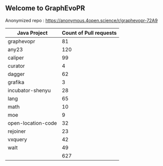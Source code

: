 ## Welcome to GraphEvoPR

Anonymized repo : https://anonymous.4open.science/r/graphevopr-72A9

<table class="tg">
<thead>
  <tr>
    <th class="tg-7zrl">Java Project</th>
    <th class="tg-7zrl">Count of Pull requests</th>
  </tr>
</thead>
<tbody>
  <tr>
    <td class="tg-7zrl">graphevopr</td>
    <td class="tg-7zrl">81</td>
  </tr>
  <tr>
    <td class="tg-7zrl">any23</td>
    <td class="tg-7zrl">120</td>
  </tr>
  <tr>
    <td class="tg-7zrl">caliper</td>
    <td class="tg-7zrl">99</td>
  </tr>
  <tr>
    <td class="tg-7zrl">curator</td>
    <td class="tg-7zrl">4</td>
  </tr>
  <tr>
    <td class="tg-7zrl">dagger</td>
    <td class="tg-7zrl">62</td>
  </tr>
  <tr>
    <td class="tg-7zrl">grafika</td>
    <td class="tg-7zrl">3</td>
  </tr>
  <tr>
    <td class="tg-7zrl">incubator-shenyu</td>
    <td class="tg-7zrl">28</td>
  </tr>
  <tr>
    <td class="tg-7zrl">lang</td>
    <td class="tg-7zrl">65</td>
  </tr>
  <tr>
    <td class="tg-7zrl">math</td>
    <td class="tg-7zrl">10</td>
  </tr>
  <tr>
    <td class="tg-7zrl">moe</td>
    <td class="tg-7zrl">9</td>
  </tr>
  <tr>
    <td class="tg-7zrl">open-location-code</td>
    <td class="tg-7zrl">32</td>
  </tr>
  <tr>
    <td class="tg-7zrl">rejoiner</td>
    <td class="tg-7zrl">23</td>
  </tr>
  <tr>
    <td class="tg-7zrl">vxquery</td>
    <td class="tg-7zrl">42</td>
  </tr>
  <tr>
    <td class="tg-7zrl">walt</td>
    <td class="tg-7zrl">49</td>
  </tr>
  <tr>
    <td class="tg-7zrl"></td>
    <td class="tg-7zrl">627</td>
  </tr>
</tbody>
</table>
